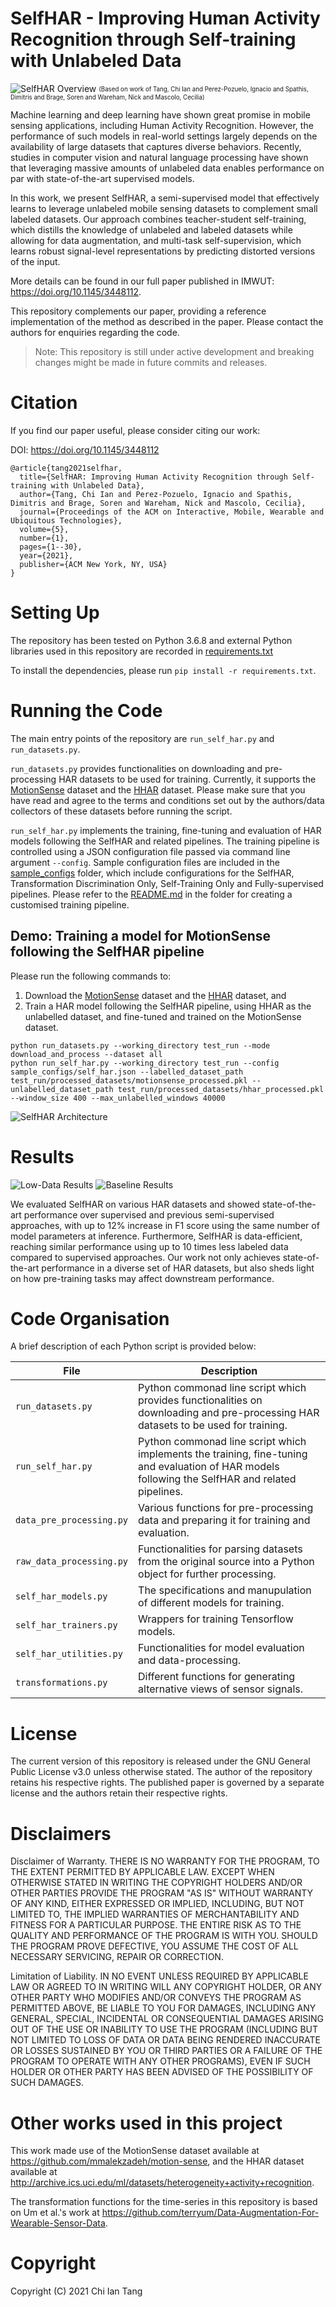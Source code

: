 # SelfHAR - Improving Human Activity Recognition through Self-training with Unlabeled Data

![SelfHAR Overview](./imgs/architecture_overview.png "SelfHAR Overview")
<sub><sup>(Based on work of Tang, Chi Ian and Perez-Pozuelo, Ignacio and Spathis, Dimitris and Brage, Soren and Wareham, Nick and Mascolo, Cecilia)</sup></sub>


Machine learning and deep learning have shown great promise in mobile sensing applications, including Human Activity Recognition. However, the performance of such models in real-world settings largely depends on the availability of large datasets that captures diverse behaviors. Recently, studies in computer vision and natural language processing have shown that leveraging massive amounts of unlabeled data enables performance on par with state-of-the-art supervised models.

In this work, we present SelfHAR, a semi-supervised model that effectively learns to leverage unlabeled mobile sensing datasets to complement small labeled datasets. Our approach combines teacher-student self-training, which distills the knowledge of unlabeled and labeled datasets while allowing for data augmentation, and multi-task self-supervision, which learns robust signal-level representations by predicting distorted versions of the input.

More details can be found in our full paper published in IMWUT: https://doi.org/10.1145/3448112.

This repository complements our paper, providing a reference implementation of the method as described in the paper. Please contact the authors for enquiries regarding the code.

> Note: This repository is still under active development and breaking changes might be made in future commits and releases.

# Citation

If you find our paper useful, please consider citing our work:

DOI: https://doi.org/10.1145/3448112
```
@article{tang2021selfhar,
  title={SelfHAR: Improving Human Activity Recognition through Self-training with Unlabeled Data},
  author={Tang, Chi Ian and Perez-Pozuelo, Ignacio and Spathis, Dimitris and Brage, Soren and Wareham, Nick and Mascolo, Cecilia},
  journal={Proceedings of the ACM on Interactive, Mobile, Wearable and Ubiquitous Technologies},
  volume={5},
  number={1},
  pages={1--30},
  year={2021},
  publisher={ACM New York, NY, USA}
}
```

# Setting Up
The repository has been tested on Python 3.6.8 and external Python libraries used in this repository are recorded in [requirements.txt](./requirements.txt)

To install the dependencies, please run `pip install -r requirements.txt`.

# Running the Code

The main entry points of the repository are `run_self_har.py` and `run_datasets.py`.

`run_datasets.py` provides functionalities on downloading and pre-processing HAR datasets to be used for training. Currently, it supports the [MotionSense](https://github.com/mmalekzadeh/motion-sense) dataset and the [HHAR](http://archive.ics.uci.edu/ml/datasets/heterogeneity+activity+recognition) dataset. Please make sure that you have read and agree to the terms and conditions set out by the authors/data collectors of these datasets before running the script.

`run_self_har.py` implements the training, fine-tuning and evaluation of HAR models following the SelfHAR and related pipelines. The training pipeline is controlled using a JSON configuration file passed via command line argument `--config`. Sample configuration files are included in the [sample_configs](./sample_configs/) folder, which include configurations for the SelfHAR, Transformation Discrimination Only, Self-Training Only and Fully-supervised pipelines. Please refer to the [README.md](./sample_configs/README.md) in the folder for creating a customised training pipeline.

## Demo: Training a model for MotionSense following the SelfHAR pipeline

Please run the following commands to:
1. Download the [MotionSense](https://github.com/mmalekzadeh/motion-sense) dataset and the [HHAR](http://archive.ics.uci.edu/ml/datasets/heterogeneity+activity+recognition) dataset, and
2. Train a HAR model following the SelfHAR pipeline, using HHAR as the unlabelled dataset, and fine-tuned and trained on the MotionSense dataset.

```
python run_datasets.py --working_directory test_run --mode download_and_process --dataset all
python run_self_har.py --working_directory test_run --config sample_configs/self_har.json --labelled_dataset_path test_run/processed_datasets/motionsense_processed.pkl --unlabelled_dataset_path test_run/processed_datasets/hhar_processed.pkl --window_size 400 --max_unlabelled_windows 40000
```
![SelfHAR Architecture](./imgs/architecture_self_har.png "SelfHAR Architecture")

# Results
![Low-Data Results](./imgs/low_data_results.png "Low-Data Results")
![Baseline Results](./imgs/baseline_comparison.png "Baseline Results")

We evaluated SelfHAR on various HAR datasets and showed state-of-the-art performance over supervised and previous semi-supervised approaches, with up to 12% increase in F1 score using the same number of model parameters at inference. Furthermore, SelfHAR is data-efficient, reaching similar performance using up to 10 times less labeled data compared to supervised approaches. Our work not only achieves state-of-the-art performance in a diverse set of HAR datasets, but also sheds light on how pre-training tasks may affect downstream performance.

# Code Organisation

A brief description of each Python script is provided below:

| File | Description |
| --- | --- |
| `run_datasets.py` | Python commonad line script which provides functionalities on  downloading and pre-processing HAR datasets to be used for training. |
| `run_self_har.py` | Python commonad line script which implements the training, fine-tuning and evaluation of HAR models following the SelfHAR and related pipelines. |
| `data_pre_processing.py` | Various functions for pre-processing data and preparing it for training and evaluation. |
| `raw_data_processing.py` | Functionalities for parsing datasets from the original source into a Python object for further processing. |
| `self_har_models.py` | The specifications and manupulation of different models for training. |
| `self_har_trainers.py` | Wrappers for training Tensorflow models. |
| `self_har_utilities.py` | Functionalities for model evaluation and data-processing. |
| `transformations.py` | Different functions for generating alternative views of sensor signals. |

# License
The current version of this repository is released under the GNU General Public License v3.0 unless otherwise stated. The author of the repository retains his respective rights. The published paper is governed by a separate license and the authors retain their respective rights.

# Disclaimers
Disclaimer of Warranty.
THERE IS NO WARRANTY FOR THE PROGRAM, TO THE EXTENT PERMITTED BY APPLICABLE LAW.  EXCEPT WHEN OTHERWISE STATED IN WRITING THE COPYRIGHT HOLDERS AND/OR OTHER PARTIES PROVIDE THE PROGRAM "AS IS" WITHOUT WARRANTY OF ANY KIND, EITHER EXPRESSED OR IMPLIED, INCLUDING, BUT NOT LIMITED TO, THE IMPLIED WARRANTIES OF MERCHANTABILITY AND FITNESS FOR A PARTICULAR PURPOSE.  THE ENTIRE RISK AS TO THE QUALITY AND PERFORMANCE OF THE PROGRAM IS WITH YOU.  SHOULD THE PROGRAM PROVE DEFECTIVE, YOU ASSUME THE COST OF ALL NECESSARY SERVICING, REPAIR OR CORRECTION.

Limitation of Liability.
IN NO EVENT UNLESS REQUIRED BY APPLICABLE LAW OR AGREED TO IN WRITING WILL ANY COPYRIGHT HOLDER, OR ANY OTHER PARTY WHO MODIFIES AND/OR CONVEYS THE PROGRAM AS PERMITTED ABOVE, BE LIABLE TO YOU FOR DAMAGES, INCLUDING ANY GENERAL, SPECIAL, INCIDENTAL OR CONSEQUENTIAL DAMAGES ARISING OUT OF THE USE OR INABILITY TO USE THE PROGRAM (INCLUDING BUT NOT LIMITED TO LOSS OF DATA OR DATA BEING RENDERED INACCURATE OR LOSSES SUSTAINED BY YOU OR THIRD PARTIES OR A FAILURE OF THE PROGRAM TO OPERATE WITH ANY OTHER PROGRAMS), EVEN IF SUCH HOLDER OR OTHER PARTY HAS BEEN ADVISED OF THE POSSIBILITY OF SUCH DAMAGES.

# Other works used in this project
This work made use of the MotionSense dataset available at https://github.com/mmalekzadeh/motion-sense, and the HHAR dataset available at http://archive.ics.uci.edu/ml/datasets/heterogeneity+activity+recognition.

The transformation functions for the time-series in this repository is based on Um et al.'s work at https://github.com/terryum/Data-Augmentation-For-Wearable-Sensor-Data.

# Copyright

Copyright (C) 2021 Chi Ian Tang
